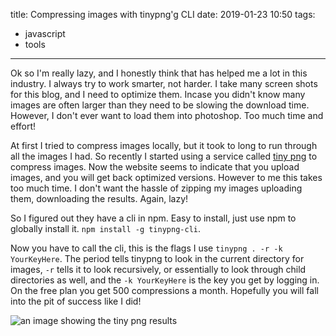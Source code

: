 title: Compressing images with tinypng'g CLI
date: 2019-01-23 10:50
tags:
- javascript
- tools
---

Ok so I'm really lazy, and I honestly think that has helped me a lot in this industry. I always try to work smarter, not harder. I take many screen shots for this blog, and I need to optimize them. Incase you didn't know many images are often larger than they need to be slowing the download time. However, I don't ever want to load them into photoshop. Too much time and effort!


<!-- more -->

At first I tried to compress images locally, but it took to long to run through all the images I had. So recently I started using a service called [tiny png](https://tinypng.com/) to compress images. Now the website seems to indicate that you upload images, and you will get back optimized versions. However to me this takes too much time. I don't want the hassle of zipping my images uploading them, downloading the results. Again, lazy!

So I figured out they have a cli in npm. Easy to install, just use npm to globally install it. `npm install -g tinypng-cli`.

Now you have to call the cli, this is the flags I use `tinypng . -r -k YourKeyHere`. The period tells tinypng to look in the current directory for images, `-r` tells it to look recursively, or essentially to look through child directories as well, and the `-k YourKeyHere` is the key you get by logging in. On the free plan you get 500 compressions a month. Hopefully you will fall into the pit of success like I did!

![an image showing the tiny png results](3.png)